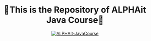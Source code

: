 <!--Readme Card-->
<div align=center>
  <h1>💠This is the Repository of ALPHAit Java Course💠</h1>
  
  [![ALPHAit-JavaCourse](https://github-readme-stats.vercel.app/api/pin/?username=sad0xer&repo=ALPHAit-JavaCourse&theme=transparent&hide_border=true)](https://github.com/sad0xer/ALPHAit-JavaCourse)
  
</div>
